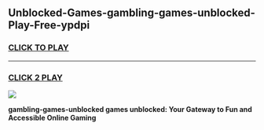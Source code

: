 
## Unblocked-Games-gambling-games-unblocked-Play-Free-ypdpi
<h3>
<a href="https://premium76.site?title=gambling-games-unblocked&ref=18A">CLICK TO PLAY</a></h3>
<hr>

<h3>
<a href="https://premium76.site?title=gambling-games-unblocked&ref=18A">CLICK 2 PLAY</a>
  
</h3>

<a href="https://premium76.site?title=gambling-games-unblocked&ref=18A"><img src="https://clearcache.store/games.png"></a>


**gambling-games-unblocked games unblocked: Your Gateway to Fun and Accessible Online Gaming**
